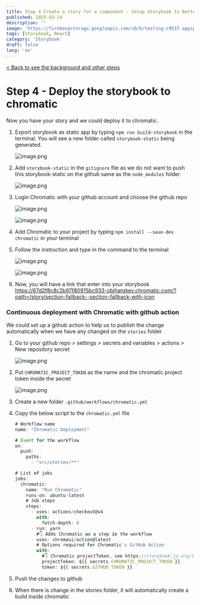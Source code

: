 ```yaml
---
title: Step 4 Create a story for a component - Setup Storybook to Better Organize your Components for React Project
published: 2025-03-14
description: ''
image: 'https://firebasestorage.googleapis.com/v0/b/testing-c9537.appspot.com/o/storybook%2Fstorybook-logo.jpeg?alt=media&token=19bcacd6-87c1-4e4f-9289-656261d3b61f'
tags: [Storybook, React]
category: 'Storybook'
draft: false 
lang: 'en'
---
```


<a href="/blog/posts/setup-storybook-for-react-project/"> < Back to see the background and other steps </a>

# Step 4 - Deploy the storybook to chromatic

Now you have your story and we could deploy it to chromatic. 

1. Export storybook as static app by typing `npm run build-storybook` in the terminal. You will see a new folder called `storybook-static` being generated.
    
    ![image.png](https://firebasestorage.googleapis.com/v0/b/testing-c9537.appspot.com/o/storybook%2Fstep4%2Fstep4%20-%20image.png?alt=media&token=48918f8b-6eed-41cc-950f-5070effd57f5)
    
2. Add `storybook-static` in the `gitignore` file as we do not want to push this storybook-static on the github same as the `node_modules` folder 
    
    ![image.png](https://firebasestorage.googleapis.com/v0/b/testing-c9537.appspot.com/o/storybook%2Fstep4%2Fstep4%20-%20image%201.png?alt=media&token=ae1aa187-11c5-456f-8f84-ade804216b58)
    
3. Login Chromatic with your github account and choose the github repo 
    
    ![image.png](https://firebasestorage.googleapis.com/v0/b/testing-c9537.appspot.com/o/storybook%2Fstep4%2Fstep4%20-%20image%202.png?alt=media&token=ad96c6aa-5451-408e-b613-1aeac316e53f)
    
    ![image.png](https://firebasestorage.googleapis.com/v0/b/testing-c9537.appspot.com/o/storybook%2Fstep4%2Fstep4%20-%20image%203.png?alt=media&token=cb9e972b-c744-4640-ad6b-4523e6d0ce48)
    
4. Add Chromatic to your project by typing 
`npm install --save-dev chromatic` in your terminal
5. Follow the instruction and type in the command to the terminal
    
    ![image.png](https://firebasestorage.googleapis.com/v0/b/testing-c9537.appspot.com/o/storybook%2Fstep4%2Fstep4%20-%20image%204.png?alt=media&token=2a06cc5d-9ab7-411b-bc48-051adffc30d3)
    
    ![image.png](https://firebasestorage.googleapis.com/v0/b/testing-c9537.appspot.com/o/storybook%2Fstep4%2Fstep4%20-%20image%205.png?alt=media&token=a11dd0af-f388-4aed-88ea-1655678fd436)
    
6. Now, you will have a link that enter into your storybook
https://67d2f8c8c2b97f80915bc933-objhatgkev.chromatic.com/?path=/story/section-fallback--section-fallback-with-icon

### **Continuous deployment with Chromatic with github action**

We could set up a github action to help us to publish the change automatically when we have any changed on the `stories` folder 

1. Go to your github repo > settings > secrets and variables > actions > New repository secret
    
    ![image.png](https://firebasestorage.googleapis.com/v0/b/testing-c9537.appspot.com/o/storybook%2Fstep4%2Fstep4%20-%20image%206.png?alt=media&token=0e66eaec-94b4-47c5-9d81-f91be2685b00)
    
2. Put `CHROMATIC_PROJECT_TOKEN` as the name and the chromatic project token inside the secret
    
    ![image.png](https://firebasestorage.googleapis.com/v0/b/testing-c9537.appspot.com/o/storybook%2Fstep4%2Fstep4%20-%20image%207.png?alt=media&token=d38bb373-b716-4b14-b4f2-dbfae6ab5926)
    
3. Create a new folder  `.github/workflows/chromatic.yml`
4. Copy the below script to the `chromatic.yml` file 
    
    ```jsx
    # Workflow name
    name: "Chromatic Deployment"
    
    # Event for the workflow
    on:
      push:
        paths:
          - "src/stories/**"
    
    # List of jobs
    jobs:
      chromatic:
        name: "Run Chromatic"
        runs-on: ubuntu-latest
        # Job steps
        steps:
          - uses: actions/checkout@v4
            with:
              fetch-depth: 0
          - run: yarn
            #👇 Adds Chromatic as a step in the workflow
          - uses: chromaui/action@latest
            # Options required for Chromatic's GitHub Action
            with:
              #👇 Chromatic projectToken, see https://storybook.js.org/tutorials/intro-to-storybook/react/en/deploy/ to obtain it
              projectToken: ${{ secrets.CHROMATIC_PROJECT_TOKEN }}
              token: ${{ secrets.GITHUB_TOKEN }}
    ```
    
5. Push the changes to github 
6. When there is change in the stories folder, it will automatically create a build inside chromatic
